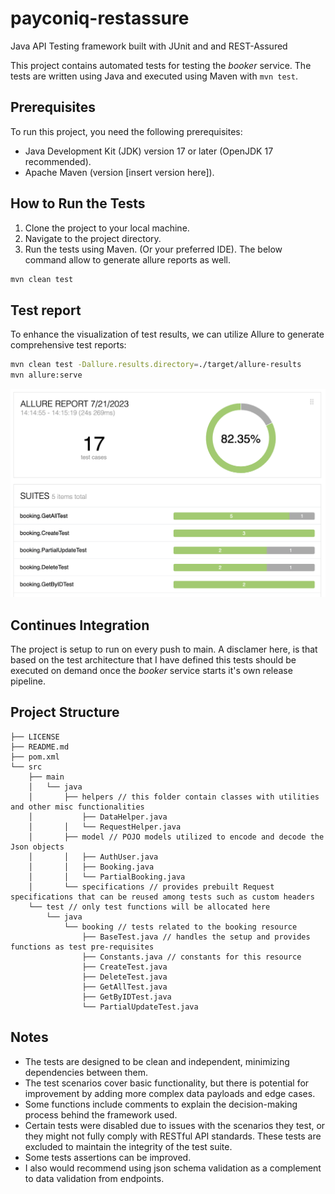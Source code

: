 # payconiq-restassure

Java API Testing framework built with JUnit and  and REST-Assured

This project contains automated tests for testing the _booker_ service. The tests are written using Java and executed using Maven with `mvn test`.

## Prerequisites

To run this project, you need the following prerequisites:

- Java Development Kit (JDK) version 17 or later (OpenJDK 17 recommended).
- Apache Maven (version [insert version here]).

## How to Run the Tests

1. Clone the project to your local machine.
2. Navigate to the project directory.
3. Run the tests using Maven. (Or your preferred IDE).
The below command allow to generate allure reports as well.

```bash
mvn clean test
```

## Test report

To enhance the visualization of test results, we can utilize Allure to generate comprehensive test reports:

```bash
mvn clean test -Dallure.results.directory=./target/allure-results
mvn allure:serve 
```

![Allure report](assets/allure.png)

## Continues Integration

The project is setup to run on every push to main. A disclamer here, is that based on the test architecture that I have defined this tests should be executed on demand
once the _booker_ service starts it's own release pipeline.

## Project Structure

```plain
├── LICENSE
├── README.md
├── pom.xml
└── src
    ├── main
    │   └── java
    │       ├── helpers // this folder contain classes with utilities and other misc functionalities
    │           ├── DataHelper.java
    │       │   └── RequestHelper.java
    │       ├── model // POJO models utilized to encode and decode the Json objects
    │       │   ├── AuthUser.java
    │       │   ├── Booking.java
    │       │   └── PartialBooking.java
    │       └── specifications // provides prebuilt Request specifications that can be reused among tests such as custom headers
    └── test // only test functions will be allocated here
        └── java
            └── booking // tests related to the booking resource
                ├── BaseTest.java // handles the setup and provides functions as test pre-requisites
                ├── Constants.java // constants for this resource
                ├── CreateTest.java
                ├── DeleteTest.java
                ├── GetAllTest.java
                ├── GetByIDTest.java
                └── PartialUpdateTest.java
```

## Notes

- The tests are designed to be clean and independent, minimizing dependencies between them.
- The test scenarios cover basic functionality, but there is potential for improvement by adding more complex data payloads and edge cases.
- Some functions include comments to explain the decision-making process behind the framework used.
- Certain tests were disabled due to issues with the scenarios they test, or they might not fully comply with RESTful API standards. These tests are excluded to maintain the integrity of the test suite.
- Some tests assertions can be improved.
- I also would recommend using json schema validation as a complement to data validation from endpoints.
